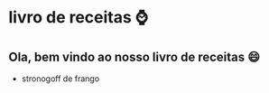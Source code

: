 # livro de receitas :watch:



## Ola, bem vindo ao nosso livro de receitas :smile:

- stronogoff de frango

